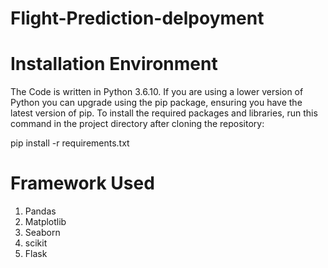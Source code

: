 # Flight-Prediction-delpoyment

# Installation Environment

The Code is written in Python 3.6.10. If you are using a lower version of Python you can upgrade using the pip package, ensuring you have the latest version of pip. To install the required packages and libraries, run this command in the project directory after cloning the repository:

pip install -r requirements.txt

# Framework Used
1. Pandas
2. Matplotlib
3. Seaborn 
4. scikit 
5. Flask
